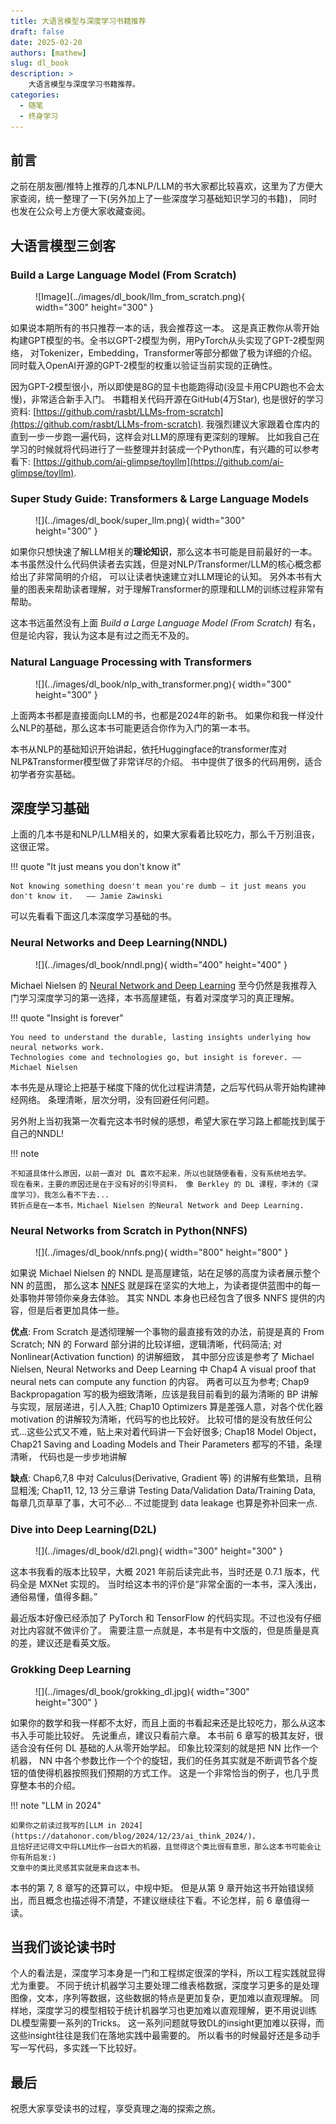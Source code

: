 ```yaml
---
title: 大语言模型与深度学习书籍推荐
draft: false
date: 2025-02-20
authors: [mathew]
slug: dl_book
description: >
    大语言模型与深度学习书籍推荐。
categories:
  - 随笔
  - 终身学习
---
```


## 前言

之前在朋友圈/推特上推荐的几本NLP/LLM的书大家都比较喜欢，这里为了方便大家查阅，统一整理了一下(另外加上了一些深度学习基础知识学习的书籍)，
同时也发在公众号上方便大家收藏查阅。

<!-- more -->

## 大语言模型三剑客

### Build a Large Language Model (From Scratch)

<figure markdown="span">
  ![Image](../images/dl_book/llm_from_scratch.png){ width="300" height="300" }
</figure>

如果说本期所有的书只推荐一本的话，我会推荐这一本。
这是真正教你从零开始构建GPT模型的书。全书以GPT-2模型为例，用PyTorch从头实现了GPT-2模型网络，
对Tokenizer，Embedding，Transformer等部分都做了极为详细的介绍。
同时载入OpenAI开源的GPT-2模型的权重以验证当前实现的正确性。

因为GPT-2模型很小，所以即使是8G的显卡也能跑得动(没显卡用CPU跑也不会太慢)，非常适合新手入门。
书籍相关代码开源在GitHub(4万Star), 也是很好的学习资料: [https://github.com/rasbt/LLMs-from-scratch](https://github.com/rasbt/LLMs-from-scratch).
我强烈建议大家跟着仓库内的直到一步一步跑一遍代码，这样会对LLM的原理有更深刻的理解。
比如我自己在学习的时候就将代码进行了一些整理并封装成一个Python库，有兴趣的可以参考看下: [https://github.com/ai-glimpse/toyllm](https://github.com/ai-glimpse/toyllm).


### Super Study Guide: Transformers & Large Language Models

<figure markdown="span">
  ![](../images/dl_book/super_llm.png){ width="300" height="300" }
</figure>

如果你只想快速了解LLM相关的**理论知识**，那么这本书可能是目前最好的一本。
本书虽然没什么代码供读者去实践，但是对NLP/Transformer/LLM的核心概念都给出了非常简明的介绍， 可以让读者快速建立对LLM理论的认知。
另外本书有大量的图表来帮助读者理解，对于理解Transformer的原理和LLM的训练过程非常有帮助。

这本书远虽然没有上面 *Build a Large Language Model (From Scratch)* 有名，但是论内容，我认为这本是有过之而无不及的。

### Natural Language Processing with Transformers


<figure markdown="span">
  ![](../images/dl_book/nlp_with_transformer.png){ width="300" height="300" }
</figure>

上面两本书都是直接面向LLM的书，也都是2024年的新书。
如果你和我一样没什么NLP的基础，那么这本书可能更适合你作为入门的第一本书。

本书从NLP的基础知识开始讲起，依托Huggingface的transformer库对NLP&Transformer模型做了非常详尽的介绍。
书中提供了很多的代码用例，适合初学者夯实基础。

## 深度学习基础

上面的几本书是和NLP/LLM相关的，如果大家看着比较吃力，那么千万别沮丧，这很正常。

!!! quote "It just means you don't know it"

    Not knowing something doesn't mean you're dumb — it just means you don't know it.   —— Jamie Zawinski

可以先看看下面这几本深度学习基础的书。


### Neural Networks and Deep Learning(NNDL)

<figure markdown="span">
  ![](../images/dl_book/nndl.png){ width="400" height="400" }
</figure>


Michael Nielsen 的 [Neural Network and Deep Learning](http://neuralnetworksanddeeplearning.com/index.html)
至今仍然是我推荐入门学习深度学习的第一选择，本书高屋建瓴，有着对深度学习的真正理解。

!!! quote "Insight is forever"

    You need to understand the durable, lasting insights underlying how neural networks work.
    Technologies come and technologies go, but insight is forever. —— Michael Nielsen


本书先是从理论上把基于梯度下降的优化过程讲清楚，之后写代码从零开始构建神经网络。
条理清晰，层次分明，没有回避任何问题。

另外附上当初我第一次看完这本书时候的感想，希望大家在学习路上都能找到属于自己的NNDL!

!!! note

    不知道具体什么原因，以前一直对 DL 喜欢不起来，所以也就随便看看，没有系统地去学。
    现在看来，主要的原因还是在于没有好的引导资料， 像 Berkley 的 DL 课程，李沐的《深度学习》，我怎么看不下去...
    转折点是在一本书，Michael Nielsen 的Neural Network and Deep Learning.


### Neural Networks from Scratch in Python(NNFS)

<figure markdown="span">
  ![](../images/dl_book/nnfs.png){ width="800" height="800" }
</figure>


如果说 Michael Nielsen 的 NNDL 是高屋建瓴，站在足够的高度为读者展示整个 NN 的蓝图，
那么这本 [NNFS](https://nnfs.io/) 就是踩在坚实的大地上，为读者提供蓝图中的每一处事物并带领你亲身去体验。
其实 NNDL 本身也已经包含了很多 NNFS 提供的内容，但是后者更加具体一些。

**优点**: From Scratch 是透彻理解一个事物的最直接有效的办法，前提是真的 From Scratch;
NN 的 Forward 部分讲的比较详细，逻辑清晰，代码简洁; 对 Nonlinear(Activation function) 的讲解细致，
其中部分应该是参考了 Michael Nielsen, Neural Networks and Deep Learning 中
Chap4 A visual proof that neural nets can compute any function 的内容。
两者可以互为参考; Chap9 Backpropagation 写的极为细致清晰，应该是我目前看到的最为清晰的 BP 讲解与实现，层层递进，引人入胜;
Chap10 Optimizers 算是差强人意，对各个优化器 motivation 的讲解较为清晰，代码写的也比较好。
比较可惜的是没有放任何公式...这些公式又不难，贴上来对着代码讲一下会好很多;
Chap18 Model Object，Chap21 Saving and Loading Models and Their Parameters 都写的不错，条理清晰， 代码也是一步步地讲解

**缺点**: Chap6,7,8 中对 Calculus(Derivative, Gradient 等) 的讲解有些繁琐，且稍显粗浅;
Chap11, 12, 13 分三章讲 Testing Data/Validation Data/Training Data, 每章几页草草了事，大可不必...
不过能提到 data leakage 也算是弥补回来一点.

### Dive into Deep Learning(D2L)

<figure markdown="span">
  ![](../images/dl_book/d2l.png){ width="300" height="300" }
</figure>

这本书我看的版本比较早，大概 2021 年前后读完此书，当时还是 0.7.1 版本，代码全是 MXNet 实现的。
当时给这本书的评价是“非常全面的一本书，深入浅出，通俗易懂，值得多翻。”

最近版本好像已经添加了 PyTorch 和 TensorFlow 的代码实现。不过也没有仔细对比内容就不做评价了。
需要注意一点就是，本书是有中文版的，但是质量是真的差，建议还是看英文版。


### Grokking Deep Learning

<figure markdown="span">
  ![](../images/dl_book/grokking_dl.jpg){ width="300" height="300" }
</figure>

如果你的数学和我一样都不太好，而且上面的书看起来还是比较吃力，那么从这本书入手可能比较好。
先说重点，建议只看前六章。 本书前 6 章写的极其友好，很适合没有任何 DL 基础的人从零开始学起。
印象比较深刻的就是把 NN 比作一个机器， NN 中各个参数比作一个个的旋钮，我们的任务其实就是不断调节各个旋钮的值使得机器按照我们预期的方式工作。
这是一个非常恰当的例子，也几乎贯穿整本书的介绍。

!!! note "LLM in 2024"

    如果你之前读过我写的[LLM in 2024](https://datahonor.com/blog/2024/12/23/ai_think_2024/)，
    且恰好还记得文中将LLM比作一台巨大的机器，且觉得这个类比很有意思，那么这本书可能会让你有所启发:)
    文章中的类比灵感其实就是来自这本书。

本书的第 7, 8 章写的还算可以，中规中矩。
但是从第 9 章开始这书开始错误频出，而且概念也描述得不清楚，不建议继续往下看。不论怎样，前 6 章值得一读。


## 当我们谈论读书时

个人的看法是，深度学习本身是一门和工程绑定很深的学科，所以工程实践就显得尤为重要。
不同于统计机器学习主要处理二维表格数据，深度学习更多的是处理图像，文本，序列等数据，这些数据的特点是更加复杂，更加难以直观理解。
同样地，深度学习的模型相较于统计机器学习也更加难以直观理解，更不用说训练DL模型需要一系列的Tricks。
这一系列问题就导致DL的insight更加难以获得，而这些insight往往是我们在落地实践中最需要的。
所以看书的时候最好还是多动手写一写代码，多实践一下比较好。


## 最后

祝愿大家享受读书的过程，享受真理之海的探索之旅。
